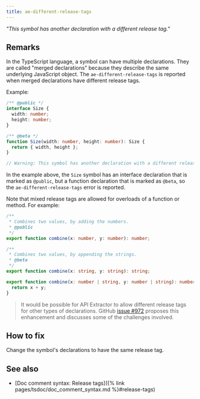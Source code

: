 ```yaml
---
title: ae-different-release-tags
---
```


_"This symbol has another declaration with a different release tag."_

## Remarks

In the TypeScript language, a symbol can have multiple declarations. They are called "merged declarations"
because they describe the same underlying JavaScript object. The `ae-different-release-tags` is reported when
merged declarations have different release tags.

Example:

```ts
/** @public */
interface Size {
  width: number;
  height: number;
}

/** @beta */
function Size(width: number, height: number): Size {
  return { width, height };
}

// Warning: This symbol has another declaration with a different release tag.
```

In the example above, the `Size` symbol has an interface declaration that is marked as `@public`, but a function
declaration that is marked as `@beta`, so the `ae-different-release-tags` error is reported.

Note that mixed release tags are allowed for overloads of a function or method. For example:

```ts
/**
 * Combines two values, by adding the numbers.
 * @public
 */
export function combine(x: number, y: number): number;

/**
 * Combines two values, by appending the strings.
 * @beta
 */
export function combine(x: string, y: string): string;

export function combine(x: number | string, y: number | string): number | string {
  return x + y;
}
```

> It would be possible for API Extractor to allow different release tags for other types of declarations.
> GitHub [issue #972](https://github.com/microsoft/rushstack/issues/972)
> proposes this enhancement and discusses some of the challenges involved.

## How to fix

Change the symbol's declarations to have the same release tag.

## See also

- [Doc comment syntax: Release tags]({% link pages/tsdoc/doc_comment_syntax.md %}#release-tags)
